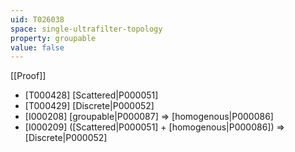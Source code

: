 ```yaml
---
uid: T026038
space: single-ultrafilter-topology
property: groupable
value: false
---
```

[[Proof]]

* [T000428] [Scattered|P000051]
* [T000429] [Discrete|P000052]
* [I000208] [groupable|P000087] => [homogenous|P000086]
* [I000209] ([Scattered|P000051] + [homogenous|P000086]) => [Discrete|P000052]

